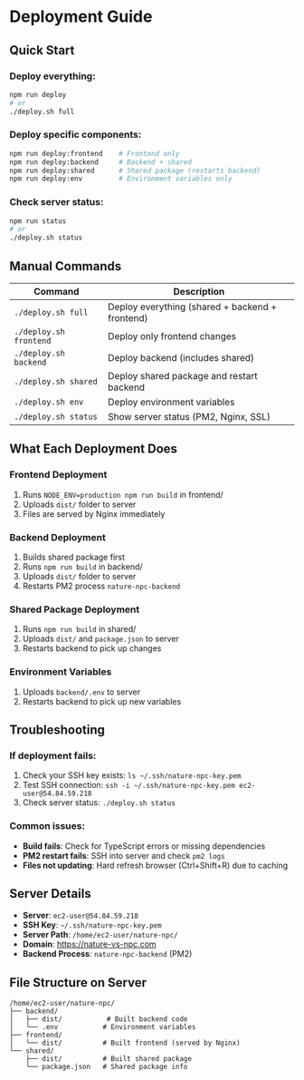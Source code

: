 # Deployment Guide

## Quick Start

### Deploy everything:
```bash
npm run deploy
# or
./deploy.sh full
```

### Deploy specific components:
```bash
npm run deploy:frontend    # Frontend only
npm run deploy:backend     # Backend + shared
npm run deploy:shared      # Shared package (restarts backend)
npm run deploy:env         # Environment variables only
```

### Check server status:
```bash
npm run status
# or
./deploy.sh status
```

## Manual Commands

| Command | Description |
|---------|-------------|
| `./deploy.sh full` | Deploy everything (shared + backend + frontend) |
| `./deploy.sh frontend` | Deploy only frontend changes |
| `./deploy.sh backend` | Deploy backend (includes shared) |
| `./deploy.sh shared` | Deploy shared package and restart backend |
| `./deploy.sh env` | Deploy environment variables |
| `./deploy.sh status` | Show server status (PM2, Nginx, SSL) |

## What Each Deployment Does

### Frontend Deployment
1. Runs `NODE_ENV=production npm run build` in frontend/
2. Uploads `dist/` folder to server
3. Files are served by Nginx immediately

### Backend Deployment  
1. Builds shared package first
2. Runs `npm run build` in backend/
3. Uploads `dist/` folder to server
4. Restarts PM2 process `nature-npc-backend`

### Shared Package Deployment
1. Runs `npm run build` in shared/
2. Uploads `dist/` and `package.json` to server
3. Restarts backend to pick up changes

### Environment Variables
1. Uploads `backend/.env` to server
2. Restarts backend to pick up new variables

## Troubleshooting

### If deployment fails:
1. Check your SSH key exists: `ls ~/.ssh/nature-npc-key.pem`
2. Test SSH connection: `ssh -i ~/.ssh/nature-npc-key.pem ec2-user@54.84.59.218`
3. Check server status: `./deploy.sh status`

### Common issues:
- **Build fails**: Check for TypeScript errors or missing dependencies
- **PM2 restart fails**: SSH into server and check `pm2 logs`
- **Files not updating**: Hard refresh browser (Ctrl+Shift+R) due to caching

## Server Details

- **Server**: `ec2-user@54.84.59.218`
- **SSH Key**: `~/.ssh/nature-npc-key.pem`
- **Server Path**: `/home/ec2-user/nature-npc/`
- **Domain**: https://nature-vs-npc.com
- **Backend Process**: `nature-npc-backend` (PM2)

## File Structure on Server

```
/home/ec2-user/nature-npc/
├── backend/
│   ├── dist/           # Built backend code
│   └── .env           # Environment variables
├── frontend/
│   └── dist/          # Built frontend (served by Nginx)
└── shared/
    ├── dist/          # Built shared package
    └── package.json   # Shared package info
```